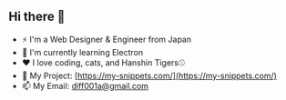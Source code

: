 ## Hi there 👋

- ⚡ I'm a Web Designer & Engineer from Japan
- 🌱 I'm currently learning Electron
- ❤️ I love coding, cats, and Hanshin Tigers⚾️
- 📝 My Project: [https://my-snippets.com/](https://my-snippets.com/)
- 📫 My Email: diff001a@gmail.com

